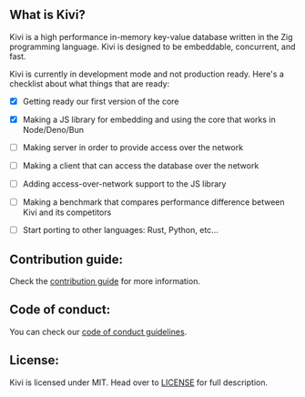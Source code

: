 What is Kivi?
--------------
Kivi is a high performance in-memory key-value database written in the Zig programming language. Kivi is designed to be embeddable, concurrent, and fast.

Kivi is currently in development mode and not production ready. Here's a checklist about what things that are ready:
- [x] Getting ready our first version of the core
- [x] Making a JS library for embedding and using the core that works in Node/Deno/Bun
- [ ] Making server in order to provide access over the network
- [ ] Making a client that can access the database over the network
- [ ] Adding access-over-network support to the JS library
- [ ] Making a benchmark that compares performance difference between Kivi and its competitors
- [ ] Start porting to other languages: Rust, Python, etc...


## Contribution guide:
Check the [contribution guide](CONTRIBUTING.md) for more information.

## Code of conduct:
You can check our [code of conduct guidelines](CODE_OF_CONDUCT.md).

## License:
Kivi is licensed under MIT. Head over to [LICENSE](LICENSE) for full description.